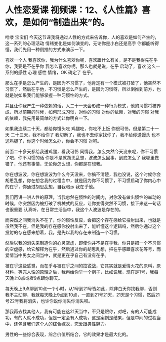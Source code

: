 # 人性恋爱课 视频课：12、《人性篇》喜欢，是如何“制造出来”的。

哈喽 宝宝们 今天这节课我将通过人性的方式来告诉你，人的喜欢是如何产生的，这一系列的心理活动 情绪变化是如何演变的，无论你是小白还是高手 你都能听得懂，我们先用一种倒推的方式来演示一下。

喜欢一个人 我喜欢你，我为什么喜欢你呢，喜欢跟什么有关，是不是我得先在乎你，我要是不在乎你 我怎么喜欢你呢，那么也就是说，在乎 启动了，喜欢 这么一系列的感性 心理 感性 情绪，OK 确定了 在乎。

那么在乎是怎么产生的，是因为不习惯了，他肯定有一个模式被打破了，他突然不习惯了，然后在乎他，不习惯是怎么产生的，是因为习惯呀，所以倒推到前方，也就是说如果我们能够掌握一种习惯性的方式。

并且让你我产生一种依赖的话，人二十一天会形成一种行为模式，他的习惯将被养成，所以前期的时候，如何形成习惯，对你的习惯 对你的依赖，对我的习惯 对我的依赖，我先用最简单的方式让你明白一下。

如果我连续二十天，都给你馒头吃 鸡腿吃，你吃不上饭 你很可怜，但是第二十一天 二十三天，我不给你了 我切断了，我也不去你家找你了，我不给你送馒头 也不送鸡腿了，你这个时候怎么办，你会不习惯 对吧。

前面二十多天都给我送鸡腿，看我可怜 同情我，怎么突然今天没来呢，你不习惯了吧，你不习惯的话 你是不是就胡思乱想，波波怎么回事，到底怎么了 我哪里做错了，他还有事情，无论你怎么想，你都是在想我。

你在想波波，你在想波波为什么今天没来，你搞不清楚，我也没说，这个时候你会胡思乱想，你在想念我的过程当中，就是因为你不习惯了，不习惯启动了你内心中的在乎，你通过胡思乱想，自我暗示 我在乎他。

我们再讲一讲人性的原理，当我忽然在惯性的时间内，对你没有做出惯性的举动的时候，你突然因为被打破了机械式的反应，让你变得突然不习惯，接下来这一句话也很重要 认真听，在日常生活当中，我这个人波波是存在的。

而突然之间我消失不在了，你的惯性反应，会把这个存在感给它投射出来，也就是虽然我不在，但是我的存在感你投射出来了，能听懂这个逻辑吗，然后你通过这个投射的存在感来想着，我，是先以我的存在来制造一个习惯。

然后以我的消失来制造你的心灵空虚，即使你并不是在乎我，你只是把一个不习惯的空虚感，给它解释为在乎，然后通过你的胡思乱想，把在乎感跟喜欢花等号，而爱情当中男女之间当中，就是更在乎自己有没有在乎。

被在乎这些感觉，而在乎与被在乎之间的拉锐战，它其实就是爱情火花的原料，原材料，等完人性的原理之后，我再给你举一个例子，比如说我，现在是1号，我每天晚上8点或者9点跟你聊天。

每天晚上9点聊到10点一个小时，从1号到21号皆如此，除非白天你找我聊，否则我不主动聊，我就每天晚上9点到10点，一直到21号21天，21天是个习惯，然后21号22号我将消失，也许你说你消失你消失呗。

那我再去找其他人，我有可能在这21天当中，不只是跟你，对吧，有的人可能成功，有的人就不成功，但是一定会有人成功，这是案例是结果，但是中间的过程当中，还包含我们这个人的综合嫁衣，恋爱跟男性魅力。

男性的一些综合表现，综合价值所结合，它的效果才是最大化的。